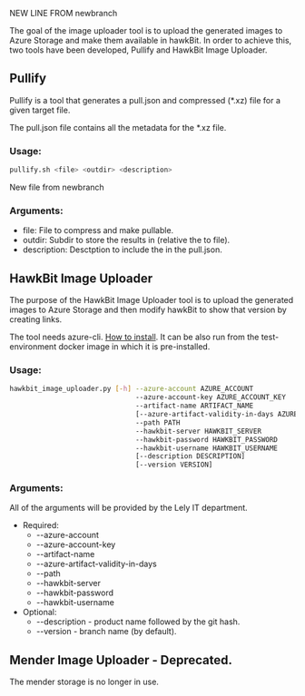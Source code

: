 NEW LINE FROM newbranch


The goal of the image uploader tool is to upload the generated images to Azure Storage and make them available in hawkBit. In order to achieve this, two tools have been developed, Pullify and HawkBit Image Uploader.

## Pullify

Pullify is a tool that generates a pull.json and compressed (*.xz) file for a given target file.

The pull.json file contains all the metadata for the *.xz file.

### Usage: 
```bash
pullify.sh <file> <outdir> <description>
```
New file from newbranch
### Arguments:
   - file: File to compress and make pullable.
   - outdir: Subdir to store the results in (relative the to file).
   - description: Desctption to include the in the pull.json.

## HawkBit Image Uploader

The purpose of the HawkBit Image Uploader tool is to upload the generated images to Azure Storage and then modify hawkBit to show that version by creating links.

The tool needs azure-cli. [How to install](https://docs.microsoft.com/en-us/cli/azure/install-azure-cli-apt?view=azure-cli-latest).
It can be also run from the test-environment docker image in which it is pre-installed.

### Usage:

```bash
hawkbit_image_uploader.py [-h] --azure-account AZURE_ACCOUNT
                               --azure-account-key AZURE_ACCOUNT_KEY
                               --artifact-name ARTIFACT_NAME
                               [--azure-artifact-validity-in-days AZURE_ARTIFACT_VALIDITY_IN_DAYS]
                               --path PATH
                               --hawkbit-server HAWKBIT_SERVER
                               --hawkbit-password HAWKBIT_PASSWORD
                               --hawkbit-username HAWKBIT_USERNAME
                               [--description DESCRIPTION]
                               [--version VERSION]
```

### Arguments:
All of the arguments will be provided by the Lely IT department.

   - Required:
      - --azure-account
      - --azure-account-key
      - --artifact-name
      - --azure-artifact-validity-in-days
      - --path
      - --hawkbit-server
      - --hawkbit-password
      - --hawkbit-username
   - Optional:
      - --description  - product name followed by the git hash.
      - --version      - branch name (by default).

## Mender Image Uploader - Deprecated.
The mender storage is no longer in use.
